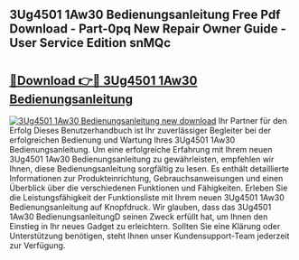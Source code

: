 ## 3Ug4501 1Aw30 Bedienungsanleitung Free Pdf Download - Part-0pq New Repair Owner Guide - User Service Edition snMQc

# <h2><a href="http://df47ll.blite.top/?on=3Ug4501+1Aw30+Bedienungsanleitung">🔗Download 👉🔴 3Ug4501 1Aw30 Bedienungsanleitung</a></h2>

[![3Ug4501 1Aw30 Bedienungsanleitung new download](https://i.imgur.com/lujVjoI.png)](http://df47ll.blite.top/?on=3Ug4501+1Aw30+Bedienungsanleitung)
Ihr Partner für den Erfolg Dieses Benutzerhandbuch ist Ihr zuverlässiger Begleiter bei der erfolgreichen Bedienung und Wartung Ihres 3Ug4501 1Aw30 Bedienungsanleitung. Um eine erfolgreiche Erfahrung mit Ihrem neuen 3Ug4501 1Aw30 Bedienungsanleitung zu gewährleisten, empfehlen wir Ihnen, diese Bedienungsanleitung sorgfältig zu lesen. Es enthält detaillierte Informationen zur Produkteinrichtung, Gebrauchsanweisungen und einen Überblick über die verschiedenen Funktionen und Fähigkeiten. Erleben Sie die Leistungsfähigkeit der Funktionsliste mit Ihrem neuen 3Ug4501 1Aw30 Bedienungsanleitung auf Knopfdruck. Wir glauben, dass das 3Ug4501 1Aw30 BedienungsanleitungD seinen Zweck erfüllt hat, um Ihnen den Einstieg in Ihr neues Gadget zu erleichtern. Sollten Sie eine Klärung oder Unterstützung benötigen, steht Ihnen unser Kundensupport-Team jederzeit zur Verfügung.
